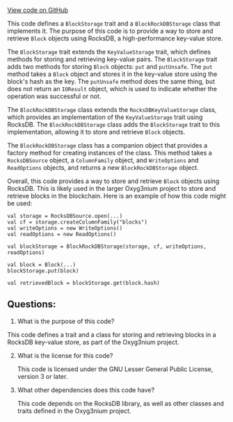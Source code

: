 [View code on GitHub](https://github.com/oxyg3nium/oxyg3nium/flow/src/main/scala/org/oxyg3nium/flow/io/BlockStorage.scala)

This code defines a `BlockStorage` trait and a `BlockRockDBStorage` class that implements it. The purpose of this code is to provide a way to store and retrieve `Block` objects using RocksDB, a high-performance key-value store. 

The `BlockStorage` trait extends the `KeyValueStorage` trait, which defines methods for storing and retrieving key-value pairs. The `BlockStorage` trait adds two methods for storing `Block` objects: `put` and `putUnsafe`. The `put` method takes a `Block` object and stores it in the key-value store using the block's hash as the key. The `putUnsafe` method does the same thing, but does not return an `IOResult` object, which is used to indicate whether the operation was successful or not. 

The `BlockRockDBStorage` class extends the `RocksDBKeyValueStorage` class, which provides an implementation of the `KeyValueStorage` trait using RocksDB. The `BlockRockDBStorage` class adds the `BlockStorage` trait to this implementation, allowing it to store and retrieve `Block` objects. 

The `BlockRockDBStorage` class has a companion object that provides a factory method for creating instances of the class. This method takes a `RocksDBSource` object, a `ColumnFamily` object, and `WriteOptions` and `ReadOptions` objects, and returns a new `BlockRockDBStorage` object. 

Overall, this code provides a way to store and retrieve `Block` objects using RocksDB. This is likely used in the larger Oxyg3nium project to store and retrieve blocks in the blockchain. Here is an example of how this code might be used:

```
val storage = RocksDBSource.open(...)
val cf = storage.createColumnFamily("blocks")
val writeOptions = new WriteOptions()
val readOptions = new ReadOptions()

val blockStorage = BlockRockDBStorage(storage, cf, writeOptions, readOptions)

val block = Block(...)
blockStorage.put(block)

val retrievedBlock = blockStorage.get(block.hash)
```
## Questions: 
 1. What is the purpose of this code?
   
   This code defines a trait and a class for storing and retrieving blocks in a RocksDB key-value store, as part of the Oxyg3nium project.

2. What is the license for this code?
   
   This code is licensed under the GNU Lesser General Public License, version 3 or later.

3. What other dependencies does this code have?
   
   This code depends on the RocksDB library, as well as other classes and traits defined in the Oxyg3nium project.